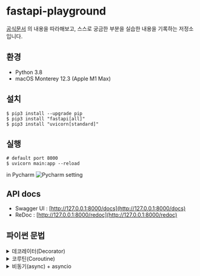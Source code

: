 # fastapi-playground

[공식문서](https://fastapi.tiangolo.com/ko/) 의 내용을 따라해보고, 스스로 궁금한 부분을 실습한 내용을 기록하는 저정소입니다.

## 환경

- Python 3.8
- macOS Monterey 12.3 (Apple M1 Max)

## 설치

```shell
$ pip3 install --upgrade pip
$ pip3 install "fastapi[all]"
$ pip3 install "uvicorn[standard]"
```

## 실행

```shell
# default port 8000
$ uvicorn main:app --reload
```

in Pycharm
![Pycharm setting](https://user-images.githubusercontent.com/52629158/199875423-8613066b-b78e-4150-92c2-52629fac0700.png)

## API docs

- Swagger UI : [http://127.0.0.1:8000/docs](http://127.0.0.1:8000/docs)
- ReDoc : [http://127.0.0.1:8000/redoc](http://127.0.0.1:8000/redoc)

## 파이썬 문법

<details>
<summary>데코레이터(Decorator)</summary>
<br/>

- 데코레이터 설명 추가 예정     
- https://dojang.io/mod/page/view.php?id=2427
</details>
<details>
<summary>코루틴(Coroutine)</summary>
<br/>

- 코루틴 설명 추가 예정
- https://dojang.io/mod/page/view.php?id=2418
</details>
<details>
<summary>비동기(async) + asyncio</summary>
<br/>

- 비동기 설명 추가 예정
- https://dojang.io/mod/page/view.php?id=2469
- https://fastapi.tiangolo.com/ko/async/#in-a-hurry
- https://pko89403.github.io/post/fastapiasync/
</details>